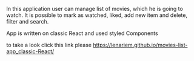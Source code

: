 In this application user can manage list of movies, which he is going to watch. It is possible to mark as watched, liked, add new item and delete, filter and search.

App is written on classic React and used styled Components

to take a look click this link please
https://lenariem.github.io/movies-list-app_classic-React/